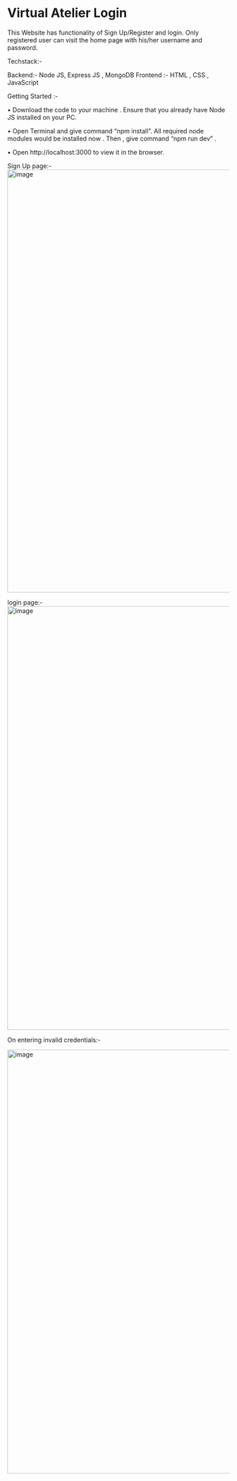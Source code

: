 # Virtual Atelier Login 

This Website has functionality of Sign Up/Register and login. Only registered user can visit the home page with his/her username and password.

Techstack:-

Backend:- Node JS, Express JS , MongoDB 
Frontend :- HTML , CSS , JavaScript 

Getting Started :-

•	Download the code to your machine . Ensure that you already have Node JS installed on your PC. 

•	Open Terminal and give command “npm install”. All required node modules would be installed now . Then , give command “npm run dev” .

•	Open http://localhost:3000 to view it in the browser. 

Sign Up page:-
<img width="958" alt="image" src="https://user-images.githubusercontent.com/76547925/165767299-55d67719-67da-484e-9b9c-319f63cf13d5.png">


login page:-
<img width="960" alt="image" src="https://user-images.githubusercontent.com/76547925/165765873-65040446-236e-4783-805d-0e4aa343b3c9.png">


On entering invalid credentials:-

<img width="960" alt="image" src="https://user-images.githubusercontent.com/76547925/165766376-3a8b1b96-10d8-4bc6-ab27-b1d237965c4d.png">



 

